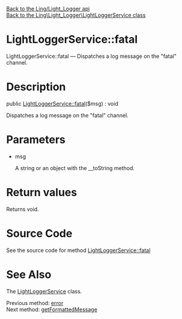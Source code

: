 [Back to the Ling/Light_Logger api](https://github.com/lingtalfi/Light_Logger/blob/master/doc/api/Ling/Light_Logger.md)<br>
[Back to the Ling\Light_Logger\LightLoggerService class](https://github.com/lingtalfi/Light_Logger/blob/master/doc/api/Ling/Light_Logger/LightLoggerService.md)


LightLoggerService::fatal
================



LightLoggerService::fatal — Dispatches a log message on the "fatal" channel.




Description
================


public [LightLoggerService::fatal](https://github.com/lingtalfi/Light_Logger/blob/master/doc/api/Ling/Light_Logger/LightLoggerService/fatal.md)($msg) : void




Dispatches a log message on the "fatal" channel.




Parameters
================


- msg

    A string or an object with the __toString method.


Return values
================

Returns void.








Source Code
===========
See the source code for method [LightLoggerService::fatal](https://github.com/lingtalfi/Light_Logger/blob/master/LightLoggerService.php#L283-L286)


See Also
================

The [LightLoggerService](https://github.com/lingtalfi/Light_Logger/blob/master/doc/api/Ling/Light_Logger/LightLoggerService.md) class.

Previous method: [error](https://github.com/lingtalfi/Light_Logger/blob/master/doc/api/Ling/Light_Logger/LightLoggerService/error.md)<br>Next method: [getFormattedMessage](https://github.com/lingtalfi/Light_Logger/blob/master/doc/api/Ling/Light_Logger/LightLoggerService/getFormattedMessage.md)<br>

